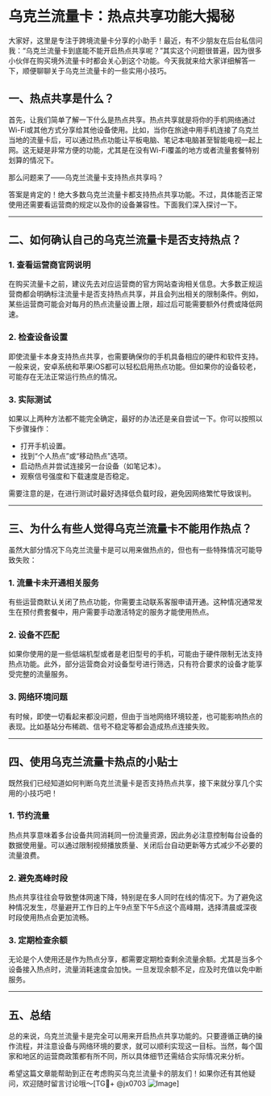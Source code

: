 # 乌克兰流量卡：热点共享功能大揭秘

大家好，这里是专注于跨境流量卡分享的小助手！最近，有不少朋友在后台私信问我：“乌克兰流量卡到底能不能开启热点共享呢？”其实这个问题很普遍，因为很多小伙伴在购买境外流量卡时都会关心到这个功能。今天我就来给大家详细解答一下，顺便聊聊关于乌克兰流量卡的一些实用小技巧。

## 一、热点共享是什么？

首先，让我们简单了解一下什么是热点共享。热点共享就是将你的手机网络通过Wi-Fi或其他方式分享给其他设备使用。比如，当你在旅途中用手机连接了乌克兰当地的流量卡后，可以通过热点功能让平板电脑、笔记本电脑甚至智能电视一起上网。这无疑是非常方便的功能，尤其是在没有Wi-Fi覆盖的地方或者流量套餐特别划算的情况下。

那么问题来了——乌克兰流量卡支持热点共享吗？

答案是肯定的！绝大多数乌克兰流量卡都支持热点共享功能。不过，具体能否正常使用还需要看运营商的规定以及你的设备兼容性。下面我们深入探讨一下。

---

## 二、如何确认自己的乌克兰流量卡是否支持热点？

### 1. 查看运营商官网说明
在购买流量卡之前，建议先去对应运营商的官方网站查询相关信息。大多数正规运营商都会明确标注流量卡是否支持热点共享，并且会列出相关的限制条件。例如，某些运营商可能会对每月的热点流量设置上限，超过后可能需要额外付费或降低网速。

### 2. 检查设备设置
即使流量卡本身支持热点共享，也需要确保你的手机具备相应的硬件和软件支持。一般来说，安卓系统和苹果iOS都可以轻松启用热点功能。但如果你的设备较老，可能存在无法正常运行热点的情况。

### 3. 实际测试
如果以上两种方法都不能完全确定，最好的办法还是亲自尝试一下。你可以按照以下步骤操作：
- 打开手机设置。
- 找到“个人热点”或“移动热点”选项。
- 启动热点并尝试连接另一台设备（如笔记本）。
- 观察信号强度和下载速度是否稳定。

需要注意的是，在进行测试时最好选择低负载时段，避免因网络繁忙导致误判。

---

## 三、为什么有些人觉得乌克兰流量卡不能用作热点？

虽然大部分情况下乌克兰流量卡是可以用来做热点的，但也有一些特殊情况可能导致失败：

### 1. 流量卡未开通相关服务
有些运营商默认关闭了热点功能，你需要主动联系客服申请开通。这种情况通常发生在预付费套餐中，用户需要手动激活特定的服务才能使用热点。

### 2. 设备不匹配
如果你使用的是一些低端机型或者是老旧型号的手机，可能由于硬件限制无法支持热点功能。此外，部分运营商会对设备型号进行筛选，只有符合要求的设备才能享受完整的流量服务。

### 3. 网络环境问题
有时候，即使一切看起来都没问题，但由于当地网络环境较差，也可能影响热点的表现。比如基站分布稀疏、信号不稳定等都会造成热点连接失败。

---

## 四、使用乌克兰流量卡热点的小贴士

既然我们已经知道如何判断乌克兰流量卡是否支持热点共享，接下来就分享几个实用的小技巧吧！

### 1. 节约流量
热点共享意味着多台设备共同消耗同一份流量资源，因此务必注意控制每台设备的数据使用量。可以通过限制视频播放质量、关闭后台自动更新等方式减少不必要的流量浪费。

### 2. 避免高峰时段
热点共享往往会导致整体网速下降，特别是在多人同时在线的情况下。为了避免这种情况发生，尽量避开工作日的上午9点至下午5点这个高峰期，选择清晨或深夜时段使用热点会更加流畅。

### 3. 定期检查余额
无论是个人使用还是作为热点分享，都需要定期检查剩余流量余额。尤其是当多个设备接入热点时，流量消耗速度会加快。一旦发现余额不足，应及时充值以免中断服务。

---

## 五、总结

总的来说，乌克兰流量卡是完全可以用来开启热点共享功能的。只要遵循正确的操作流程，并注意设备与网络环境的要求，就可以顺利实现这一目标。当然，每个国家和地区的运营商政策都有所不同，所以具体细节还需结合实际情况来分析。

希望这篇文章能帮助到正在考虑购买乌克兰流量卡的朋友们！如果你还有其他疑问，欢迎随时留言讨论哦～[TG💪+ @jx0703 ![Image](https://github.com/user-attachments/assets/dbca1d08-cadb-493c-b0ec-ad6f7a83f270)]